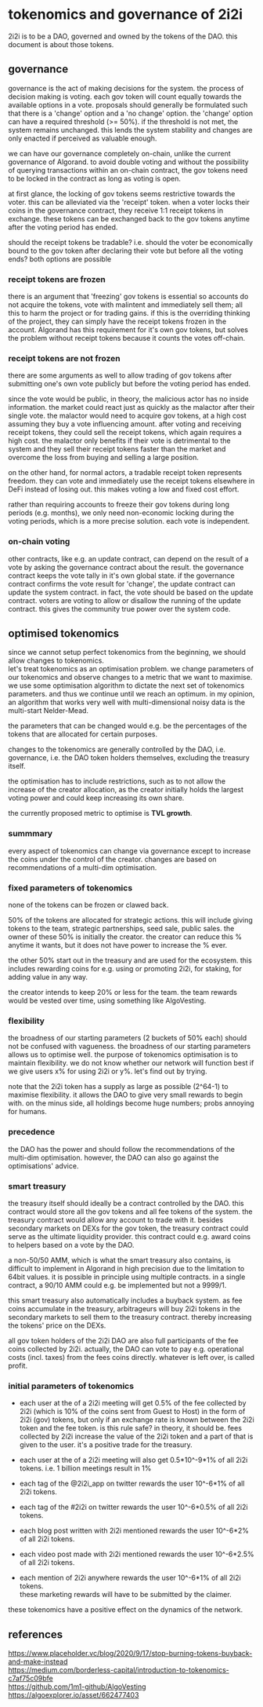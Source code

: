 # tokenomics and governance of 2i2i

2i2i is to be a DAO, governed and owned by the tokens of the DAO. this document is about those tokens.

## governance

governance is the act of making decisions for the system. the process of decision making is voting. each gov token will count equally towards the available options in a vote. proposals should generally be formulated such that there is a 'change' option and a 'no change' option. the 'change' option can have a required threshold (>= 50%). if the threshold is not met, the system remains unchanged. this lends the system stability and changes are only enacted if perceived as valuable enough.

we can have our governance completely on-chain, unlike the current governance of Algorand. to avoid double voting and without the possibility of querying transactions within an on-chain contract, the gov tokens need to be locked in the contract as long as voting is open.

at first glance, the locking of gov tokens seems restrictive towards the voter. this can be alleviated via the 'receipt' token.
when a voter locks their coins in the governance contract, they receive 1:1 receipt tokens in exchange. these tokens can be exchanged back to the gov tokens anytime after the voting period has ended.

should the receipt tokens be tradable? i.e. should the voter be economically bound to the gov token after declaring their vote but before all the voting ends?
both options are possible

### receipt tokens are frozen

there is an argument that 'freezing' gov tokens is essential so accounts do not acquire the tokens, vote with malintent and immediately sell them; all this to harm the project or for trading gains.
if this is the overriding thinking of the project, they can simply have the receipt tokens frozen in the account.
Algorand has this requirement for it's own gov tokens, but solves the problem without receipt tokens because it counts the votes off-chain.

### receipt tokens are not frozen

there are some arguments as well to allow trading of gov tokens after submitting one's own vote publicly but before the voting period has ended.

since the vote would be public, in theory, the malicious actor has no inside information. the market could react just as quickly as the malactor after their single vote. the malactor would need to acquire gov tokens, at a high cost assuming they buy a vote influencing amount. after voting and receiving receipt tokens, they could sell the receipt tokens, which again requires a high cost. the malactor only benefits if their vote is detrimental to the system and they sell their receipt tokens faster than the market and overcome the loss from buying and selling a large position.

on the other hand, for normal actors, a tradable receipt token represents freedom. they can vote and immediately use the receipt tokens elsewhere in DeFi instead of losing out. this makes voting a low and fixed cost effort.

rather than requiring accounts to freeze their gov tokens during long periods (e.g. months), we only need non-economic locking during the voting periods, which is a more precise solution. each vote is independent.

### on-chain voting

other contracts, like e.g. an update contract, can depend on the result of a vote by asking the governance contract about the result.
the governance contract keeps the vote tally in it's own global state.
if the governance contract confirms the vote result for 'change', the update contract can update the system contract. in fact, the vote should be based on the update contract. voters are voting to allow or disallow the running of the update contract. this gives the community true power over the system code.


## optimised tokenomics

since we cannot setup perfect tokenomics from the beginning, we should allow changes to tokenomics.  
let's treat tokenomics as an optimisation problem. we change parameters of our tokenomics and observe changes to a metric that we want to maximise.
we use some optimisation algorithm to dictate the next set of tokenomics parameters. and thus we continue until we reach an optimum.
in my opinion, an algorithm that works very well with multi-dimensional noisy data is the multi-start Nelder-Mead.

the parameters that can be changed would e.g. be the percentages of the tokens that are allocated for certain purposes.

changes to the tokenomics are generally controlled by the DAO, i.e. governance, i.e. the DAO token holders themselves, excluding the treasury itself.

the optimisation has to include restrictions, such as to not allow the increase of the creator allocation, as the creator initially holds the largest voting power and could keep increasing its own share.

the currently proposed metric to optimise is **TVL growth**.

### summmary

every aspect of tokenomics can change via governance except to increase the coins under the control of the creator.
changes are based on recommendations of a multi-dim optimisation.

### fixed parameters of tokenomics

none of the tokens can be frozen or clawed back.

50% of the tokens are allocated for strategic actions. this will include giving tokens to the team, strategic partnerships, seed sale, public sales.
the owner of these 50% is initially the creator. the creator can reduce this % anytime it wants, but it does not have power to increase the % ever.

the other 50% start out in the treasury and are used for the ecosystem. this includes rewarding coins for e.g. using or promoting 2i2i, for staking, for adding value in any way.

the creator intends to keep 20% or less for the team. the team rewards would be vested over time, using something like AlgoVesting.

### flexibility

the broadness of our starting parameters (2 buckets of 50% each) should not be confused with vagueness. the broadness of our starting parameters allows us to optimise well.
the purpose of tokenomics optimisation is to maintain flexibility. we do not know whether our network will function best if we give users x% for using 2i2i or y%. let's find out by trying.

note that the 2i2i token has a supply as large as possible (2^64-1) to maximise flexibility. it allows the DAO to give very small rewards to begin with.
on the minus side, all holdings become huge numbers; probs annoying for humans.

### precedence

the DAO has the power and should follow the recommendations of the multi-dim optimisation. however, the DAO can also go against the optimisations' advice.

### smart treasury

the treasury itself should ideally be a contract controlled by the DAO. this contract would store all the gov tokens and all fee tokens of the system. the treasury contract would allow any account to trade with it. besides secondary markets on DEXs for the gov token, the treasury contract could serve as the ultimate liquidity provider. this contract could e.g. award coins to helpers based on a vote by the DAO.

a non-50/50 AMM, which is what the smart treasury also contains, is difficult to implement in Algorand in high precision due to the limitation to 64bit values. it is possible in principle using multiple contracts. in a single contract, a 90/10 AMM could e.g. be implemented but not a 9999/1.

this smart treasury also automatically includes a buyback system. as fee coins accumulate in the treasury, arbitrageurs will buy 2i2i tokens in the secondary markets to sell them to the treasury contract. thereby increasing the tokens' price on the DEXs.

all gov token holders of the 2i2i DAO are also full participants of the fee coins collected by 2i2i. actually, the DAO can vote to pay e.g. operational costs (incl. taxes) from the fees coins directly. whatever is left over, is called profit.

### initial parameters of tokenomics

- each user at the of a 2i2i meeting will get 0.5% of the fee collected by 2i2i (which is 10% of the coins sent from Guest to Host) in the form of 2i2i (gov) tokens, but only if an exchange rate is known between the 2i2i token and the fee token.
is this rule safe? in theory, it should be. fees collected by 2i2i increase the value of the 2i2i token and a part of that is given to the user. it's a positive trade for the treasury.

- each user at the of a 2i2i meeting will also get 0.5\*10^-9\*1% of all 2i2i tokens. i.e. 1 billion meetings result in 1% 

- each tag of the @2i2i_app on twitter rewards the user 10^-6\*1% of all 2i2i tokens.
- each tag of the #2i2i on twitter rewards the user 10^-6\*0.5% of all 2i2i tokens.
- each blog post written with 2i2i mentioned rewards the user 10^-6\*2% of all 2i2i tokens.
- each video post made with 2i2i mentioned rewards the user 10^-6\*2.5% of all 2i2i tokens.
- each mention of 2i2i anywhere rewards the user 10^-6\*1% of all 2i2i tokens.  
these marketing rewards will have to be submitted by the claimer.

these tokenomics have a positive effect on the dynamics of the network.


## references
https://www.placeholder.vc/blog/2020/9/17/stop-burning-tokens-buyback-and-make-instead  
https://medium.com/borderless-capital/introduction-to-tokenomics-c7af75c09bfe  
https://github.com/1m1-github/AlgoVesting  
https://algoexplorer.io/asset/662477403  
